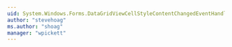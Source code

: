 ```yaml
---
uid: System.Windows.Forms.DataGridViewCellStyleContentChangedEventHandler
author: "stevehoag"
ms.author: "shoag"
manager: "wpickett"
---
```

